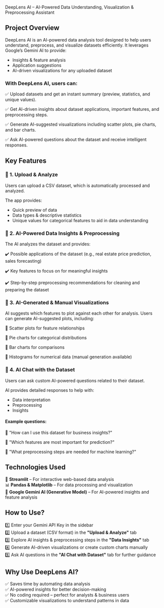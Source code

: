 DeepLens AI – AI-Powered Data Understanding, Visualization & Preprocessing Assistant

## Project Overview

DeepLens AI is an AI-powered data analysis tool designed to help users understand, preprocess, and visualize datasets efficiently. It leverages Google’s Gemini AI to provide:

- Insights & feature analysis
- Application suggestions
- AI-driven visualizations for any uploaded dataset

### With DeepLens AI, users can:

✅ Upload datasets and get an instant summary (preview, statistics, and unique values).

✅ Get AI-driven insights about dataset applications, important features, and preprocessing steps.

✅ Generate AI-suggested visualizations including scatter plots, pie charts, and bar charts.

✅ Ask AI-powered questions about the dataset and receive intelligent responses.

## Key Features

### 🔹 1. Upload & Analyze

Users can upload a CSV dataset, which is automatically processed and analyzed.

The app provides:

- Quick preview of data
- Data types & descriptive statistics
- Unique values for categorical features to aid in data understanding

### 🔹 2. AI-Powered Data Insights & Preprocessing

The AI analyzes the dataset and provides:

✔️ Possible applications of the dataset (e.g., real estate price prediction, sales forecasting)

✔️ Key features to focus on for meaningful insights

✔️ Step-by-step preprocessing recommendations for cleaning and preparing the dataset

### 🔹 3. AI-Generated & Manual Visualizations

AI suggests which features to plot against each other for analysis.
Users can generate AI-suggested plots, including:

📌 Scatter plots for feature relationships

📌 Pie charts for categorical distributions

📌 Bar charts for comparisons

📌 Histograms for numerical data (manual generation available)

### 🔹 4. AI Chat with the Dataset

Users can ask custom AI-powered questions related to their dataset.

AI provides detailed responses to help with:

- Data interpretation
- Preprocessing
- Insights

#### Example questions:

💬 "How can I use this dataset for business insights?"

💬 "Which features are most important for prediction?"


💬 "What preprocessing steps are needed for machine learning?"

## Technologies Used

🚀 **Streamlit** – For interactive web-based data analysis\
📊 **Pandas & Matplotlib** – For data processing and visualization\
🤖 **Google Gemini AI (Generative Model)** – For AI-powered insights and feature analysis

## How to Use?

1️⃣ Enter your Gemini API Key in the sidebar\
2️⃣ Upload a dataset (CSV format) in the **"Upload & Analyze"** tab\
3️⃣ Explore AI insights & preprocessing steps in the **"Data Insights"** tab\
4️⃣ Generate AI-driven visualizations or create custom charts manually\
5️⃣ Ask AI questions in the **"AI Chat with Dataset"** tab for further guidance

## Why Use DeepLens AI?

✅ Saves time by automating data analysis\
✅ AI-powered insights for better decision-making\
✅ No coding required – perfect for analysts & business users\
✅ Customizable visualizations to understand patterns in data


